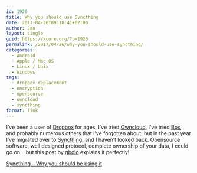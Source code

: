 ```yaml
---
id: 1926
title: Why you should use Syncthing
date: 2017-04-26T09:18:41+02:00
author: Jan
layout: single
guid: https://kcore.org/?p=1926
permalink: /2017/04/26/why-you-should-use-syncthing/
categories:
  - Android
  - Apple / Mac OS
  - Linux / Unix
  - Windows
tags:
  - dropbox replacement
  - encryption
  - opensource
  - owncloud
  - syncthing
format: link
---
```

I&#8217;ve been a user of <a href="https://www.dropbox.com/" target="_blank" rel="noopener noreferrer">Dropbox</a> for ages, I&#8217;ve tried <a href="https://owncloud.org/" target="_blank" rel="noopener noreferrer">Owncloud</a>, I&#8217;ve tried <a href="https://www.box.com/" target="_blank" rel="noopener noreferrer">Box</a>, and probably numerous others that I&#8217;ve forgotten about, but in the past year I&#8217;ve migrated over to <a href="https://syncthing.net/" target="_blank" rel="noopener noreferrer">Syncthing</a>, and I haven&#8217;t looked back. Opensource software, well designed protocol, complete ownership of your data, I could go on&#8230; but this post by <a href="https://linuxctl.com/" target="_blank" rel="noopener noreferrer">gbolo</a> explains it perfectly!

<a href="https://linuxctl.com/2017/04/syncthing---why-you-should-be-using-it/" target="_blank" rel="noopener noreferrer">Syncthing &#8211; Why you should be using it</a>